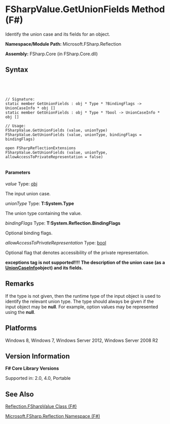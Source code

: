 # FSharpValue.GetUnionFields Method (F#)

Identify the union case and its fields for an object.

**Namespace/Module Path:** Microsoft.FSharp.Reflection

**Assembly:** FSharp.Core (in FSharp.Core.dll)


## Syntax



```




// Signature:
static member GetUnionFields : obj * Type * ?BindingFlags -> UnionCaseInfo * obj []
static member GetUnionFields : obj * Type * ?bool -> UnionCaseInfo * obj []

// Usage:
FSharpValue.GetUnionFields (value, unionType)
FSharpValue.GetUnionFields (value, unionType, bindingFlags = bindingFlags)

open FSharpReflectionExtensions
FSharpValue.GetUnionFields (value, unionType, allowAccessToPrivateRepresentation = false)


```





#### Parameters
*value*
Type: [obj](http://msdn.microsoft.com/en-us/library/dcf2430f-702b-40e5-a0a1-97518bf137f7)


The input union case.


*unionType*
Type: **T:System.Type**


The union type containing the value.


*bindingFlags*
Type: **T:System.Reflection.BindingFlags**


Optional binding flags.


*allowAccessToPrivateRepresentation*
Type: [bool](http://msdn.microsoft.com/en-us/library/89c0cf9c-49ce-4207-a3be-555851a67dd5)


Optional flag that denotes accessibility of the private representation.



**exceptions tag is not supported!!!!**
**The description of the union case (as a [UnionCaseInfo](http://msdn.microsoft.com/en-us/library/d97eb038-9521-4e20-89b4-dd0cd92d7221)object) and its fields.**
## Remarks
If the type is not given, then the runtime type of the input object is used to identify the relevant union type. The type should always be given if the input object may be **null**. For example, option values may be represented using the **null**.


## Platforms
Windows 8, Windows 7, Windows Server 2012, Windows Server 2008 R2


## Version Information
**F# Core Library Versions**

Supported in: 2.0, 4.0, Portable




## See Also
[Reflection.FSharpValue Class &#40;F&#35;&#41;](Reflection.FSharpValue-Class-%5BFSharp%5D.md)

[Microsoft.FSharp.Reflection Namespace &#40;F&#35;&#41;](Microsoft.FSharp.Reflection-Namespace-%5BFSharp%5D.md)

